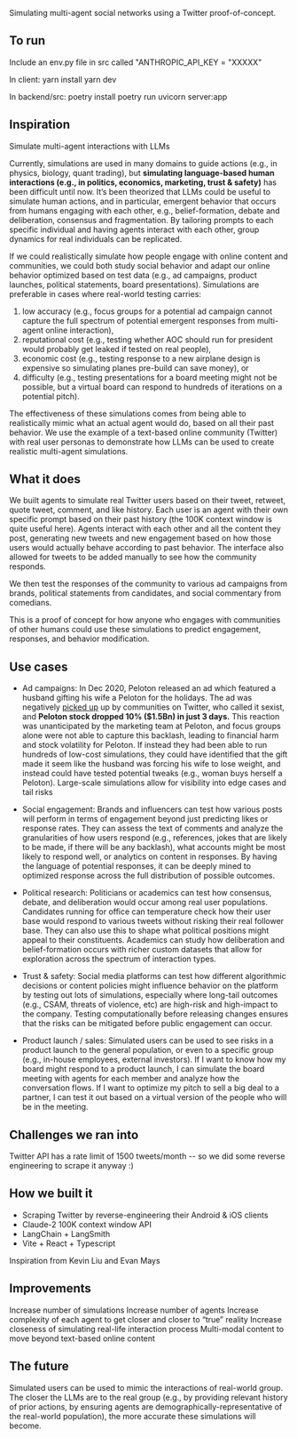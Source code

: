 Simulating multi-agent social networks using a Twitter proof-of-concept.

## To run

Include an env.py file in src called "ANTHROPIC_API_KEY = "XXXXX"

In client:
yarn install
yarn dev

In backend/src:
poetry install
poetry run uvicorn server:app

## Inspiration

Simulate multi-agent interactions with LLMs

Currently, simulations are used in many domains to guide actions (e.g., in physics, biology, quant trading), but **simulating language-based human interactions (e.g., in politics, economics, marketing, trust & safety)** has been difficult until now. It’s been theorized that LLMs could be useful to simulate human actions, and in particular, emergent behavior that occurs from humans engaging with each other, e.g., belief-formation, debate and deliberation, consensus and fragmentation. By tailoring prompts to each specific individual and having agents interact with each other, group dynamics for real individuals can be replicated.

If we could realistically simulate how people engage with online content and communities, we could both study social behavior and adapt our online behavior optimized based on test data (e.g., ad campaigns, product launches, political statements, board presentations). Simulations are preferable in cases where real-world testing carries: 
1) low accuracy (e.g., focus groups for a potential ad campaign cannot capture the full spectrum of potential emergent responses from multi-agent online interaction), 
2) reputational cost (e.g., testing whether AOC should run for president would probably get leaked if tested on real people), 
3) economic cost (e.g., testing response to a new airplane design is expensive so simulating planes pre-build can save money), or 
4) difficulty (e.g., testing presentations for a board meeting might not be possible, but a virtual board can respond to hundreds of iterations on a potential pitch).

The effectiveness of these simulations comes from being able to realistically mimic what an actual agent would do, based on all their past behavior. We use the example of a text-based online community (Twitter) with real user personas to demonstrate how LLMs can be used to create realistic multi-agent simulations.

## What it does

We built agents to simulate real Twitter users based on their tweet, retweet, quote tweet, comment, and like history. Each user is an agent with their own specific prompt based on their past history (the 100K context window is quite useful here). Agents interact with each other and all the content they post, generating new tweets and new engagement based on how those users would actually behave according to past behavior. The interface also allowed for tweets to be added manually to see how the community responds. 

We then test the responses of the community to various ad campaigns from brands, political statements from candidates, and social commentary from comedians. 

This is a proof of concept for how anyone who engages with communities of other humans could use these simulations to predict engagement, responses, and behavior modification.

## Use cases

* Ad campaigns: In Dec 2020, Peloton released an ad which featured a husband gifting his wife a Peloton for the holidays. The ad was negatively [picked up](https://www.forbes.com/sites/elanagross/2019/12/05/peloton-stock-is-down-more-than-10-following-backlash-about-sexist-ad/) up by communities on Twitter, who called it sexist, and **Peloton stock dropped 10% ($1.5Bn) in just 3 days.** This reaction was unanticipated by the marketing team at Peloton, and focus groups alone were not able to capture this backlash, leading to financial harm and stock volatility for Peloton. If instead they had been able to run hundreds of low-cost simulations, they could have identified that the gift made it seem like the husband was forcing his wife to lose weight, and instead could have tested potential tweaks (e.g., woman buys herself a Peloton). Large-scale simulations allow for visibility into edge cases and tail risks

* Social engagement: Brands and influencers can test how various posts will perform in terms of engagement beyond just predicting likes or response rates. They can assess the text of comments and analyze the granularities of how users respond (e.g., references, jokes that are likely to be made, if there will be any backlash), what accounts might be most likely to respond well, or analytics on content in responses. By having the language of potential responses, it can be deeply mined to optimized response across the full distribution of possible outcomes.

* Political research: Politicians or academics can test how consensus, debate, and deliberation would occur among real user populations. Candidates running for office can temperature check how their user base would respond to various tweets without risking their real follower base. They can also use this to shape what political positions might appeal to their constituents. Academics can study how deliberation and belief-formation occurs with richer custom datasets that allow for exploration across the spectrum of interaction types.

* Trust & safety: Social media platforms can test how different algorithmic decisions or content policies might influence behavior on the platform by testing out lots of simulations, especially where long-tail outcomes (e.g., CSAM, threats of violence, etc) are high-risk and high-impact to the company. Testing computationally before releasing changes ensures that the risks can be mitigated before public engagement can occur.

* Product launch / sales: Simulated users can be used to see risks in a product launch to the general population, or even to a specific group (e.g., in-house employees, external investors). If I want to know how my board might respond to a product launch, I can simulate the board meeting with agents for each member and analyze how the conversation flows. If I want to optimize my pitch to sell a big deal to a partner, I can test it out based on a virtual version of the people who will be in the meeting.

## Challenges we ran into
Twitter API has a rate limit of 1500 tweets/month -- so we did some reverse engineering to scrape it anyway :)

## How we built it
* Scraping Twitter by reverse-engineering their Android & iOS clients
* Claude-2 100K context window API
* LangChain + LangSmith
* Vite + React + Typescript

Inspiration from Kevin Liu and Evan Mays

## Improvements
Increase number of simulations
Increase number of agents
Increase complexity of each agent to get closer and closer to “true” reality
Increase closeness of simulating real-life interaction process
Multi-modal content to move beyond text-based online content


## The future 

Simulated users can be used to mimic the interactions of real-world group. The closer the LLMs are to the real group (e.g., by providing relevant history of prior actions, by ensuring agents are demographically-representative of the real-world population), the more accurate these simulations will become. 
